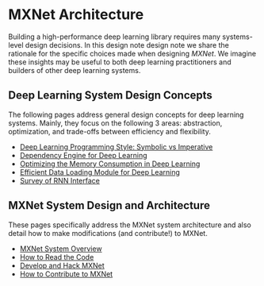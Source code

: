 # MXNet Architecture

Building a high-performance deep learning library
requires many systems-level design decisions.
In this design note design note we share the rationale
for the specific choices made when designing _MXNet_.
We imagine these insights may be useful to both deep learning practitioners
and builders of other deep learning systems.

## Deep Learning System Design Concepts

The following pages address general design concepts for deep learning systems.
Mainly, they focus on the following 3 areas:
abstraction, optimization, and trade-offs between efficiency and flexibility.

* [Deep Learning Programming Style: Symbolic vs Imperative](http://mxnet.io/architecture/program_model.html)
* [Dependency Engine for Deep Learning](http://mxnet.io/architecture/note_engine.html)
* [Optimizing the Memory Consumption in Deep Learning](http://mxnet.io/architecture/note_memory.html)
* [Efficient Data Loading Module for Deep Learning](http://mxnet.io/architecture/note_data_loading.html)
* [Survey of RNN Interface](http://mxnet.io/architecture/rnn_interface.html)

## MXNet System Design and Architecture

These pages specifically address the MXNet system architecture and also detail how to make modifications (and contribute!) to MXNet.

* [MXNet System Overview](http://mxnet.io/architecture/overview.html)
* [How to Read the Code](http://mxnet.io/architecture/read_code.html)
* [Develop and Hack MXNet](http://mxnet.io/how_to/develop_and_hack.html)
* [How to Contribute to MXNet](http://mxnet.io/community/contribute.html)
